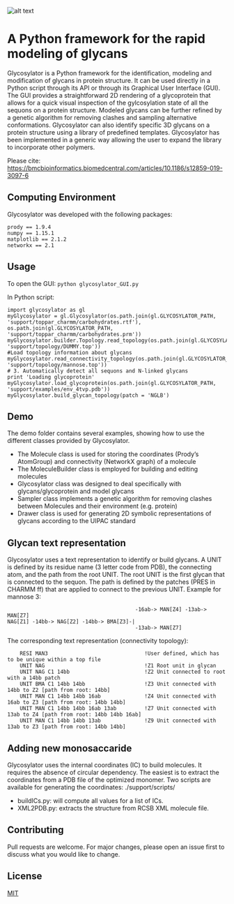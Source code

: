 ![alt text](./icons/glycosylator_logo.png)
# A Python framework for the rapid modeling of glycans
Glycosylator is a Python framework for the identification, modeling and
modification of glycans in protein structure. It can be used directly in a Python script
through its API or through its Graphical User Interface (GUI). The GUI provides a
straightforward 2D rendering of a glycoprotein that allows for a quick visual inspection of
the gylcosylation state of all the sequons on a protein structure. Modeled glycans can
be further refined by a genetic algorithm for removing clashes and sampling alternative
conformations. Glycosylator can also identify specific 3D glycans on a protein structure
using a library of predefined templates.
Glycosylator has been implemented in a generic way allowing the user to expand the library to incorporate other polymers.

Please cite:
https://bmcbioinformatics.biomedcentral.com/articles/10.1186/s12859-019-3097-6

## Computing Environment
Glycosylator was developed with the following packages:
```
prody == 1.9.4
numpy == 1.15.1
matplotlib == 2.1.2
networkx == 2.1
```
## Usage 
To open the GUI:
```python glycosylator_GUI.py```

In Python script:
```
import glycosylator as gl
myGlycosylator = gl.Glycosylator(os.path.join(gl.GLYCOSYLATOR_PATH, 'support/toppar_charmm/carbohydrates.rtf'), os.path.join(gl.GLYCOSYLATOR_PATH, 'support/toppar_charmm/carbohydrates.prm'))
myGlycosylator.builder.Topology.read_topology(os.path.join(gl.GLYCOSYLATOR_PATH, 'support/topology/DUMMY.top'))
#Load topology information about glycans
myGlycosylator.read_connectivity_topology(os.path.join(gl.GLYCOSYLATOR_PATH, 'support/topology/mannose.top'))
# 3. Automatically detect all sequons and N-linked glycans
print 'Loading glycoprotein'
myGlycosylator.load_glycoprotein(os.path.join(gl.GLYCOSYLATOR_PATH, 'support/examples/env_4tvp.pdb'))
myGlycosylator.build_glycan_topology(patch = 'NGLB')
```

## Demo
The demo folder contains several examples, showing how to use the different classes provided by Glycosylator.

- The Molecule class is used for storing the coordinates (Prody’s AtomGroup) and
connectivity (NetworkX graph) of a molecule
- The MoleculeBuilder class is employed for building and editing molecules
- Glycosylator class was designed to deal specifically with glycans/glycoprotein and model glycans
- Sampler class implements a genetic algorithm for removing clashes between Molecules and their environment (e.g. protein)
- Drawer class is used for generating 2D symbolic representations of glycans according to the UIPAC standard

## Glycan text representation
Glycosylator uses a text representation to identify or build glycans.
A UNIT is defined by its residue name (3 letter code from PDB), the connecting atom, and the path from the root UNIT. The root UNIT is the first glycan that is connected to the sequon.
The path is defined by the patches (PRES in CHARMM ff) that are applied to connect to the previous UNIT.
Example for mannose 3:
```
                                         -16ab-> MAN[Z4] -13ab-> MAN[Z7]
NAG[Z1] -14bb-> NAG[Z2] -14bb-> BMA[Z3]-|
                                         -13ab-> MAN[Z7]    
```    
The corresponding text representation (connectivity topology):
```
    RESI MAN3                               !User defined, which has to be unique within a top file
    UNIT NAG                                !Z1 Root unit in glycan
    UNIT NAG C1 14bb                        !Z2 Unit connected to root with a 14bb patch
    UNIT BMA C1 14bb 14bb                   !Z3 Unit connected with 14bb to Z2 [path from root: 14bb]
    UNIT MAN C1 14bb 14bb 16ab              !Z4 Unit connected with 16ab to Z3 [path from root: 14bb 14bb]
    UNIT MAN C1 14bb 14bb 16ab 13ab         !Z7 Unit connected with 13ab to Z4 [path from root: 14bb 14bb 16ab]
    UNIT MAN C1 14bb 14bb 13ab              !Z9 Unit connected with 13ab to Z3 [path from root: 14bb 14bb]
```
## Adding new monosaccaride
Glycosylator uses the internal coordinates (IC) to build molecules. It requires the absence of circular dependency.
The easiest is to extract the coordinates from a PDB file of the optimized monomer. 
Two scripts are available for generating the coordinates: ./support/scripts/
 - buildICs.py: will compute all values for a list of ICs.
 - XML2PDB.py: extracts the structure from RCSB XML molecule file. 
 
## Contributing
Pull requests are welcome. For major changes, please open an issue first to discuss what you would like to change.

## License
[MIT](https://choosealicense.com/licenses/mit/)
